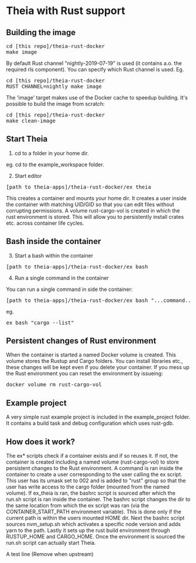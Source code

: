 # Theia with Rust support

## Building the image

<pre>
cd [this repo]/theia-rust-docker
make image
</pre>

By default Rust channel "nightly-2019-07-19" is used (it contains a.o. the required rls component). You can specify which Rust channel is used. Eg.

<pre>
cd [this repo]/theia-rust-docker
RUST_CHANNEL=nightly make image
</pre>


The 'image' target makes use of the Docker cache to speedup building. It's possible to build the image from scratch:
<pre>
cd [this repo]/theia-rust-docker
make clean-image
</pre>

## Start Theia

1. cd to a folder in your home dir.

eg. cd to the example\_workspace folder.
  
2. Start editor

<pre>[path to theia-apps]/theia-rust-docker/ex_theia</pre>

This creates a container and mounts your home dir. It creates a user inside the container with matching UID/GID so that you can edit files without corrupting permissions. A volume rust-cargo-vol is created in which the rust environment is stored. This will allow you to persistently install crates etc. across container life cycles.

## Bash inside the container

3. Start a bash within the container

<pre>[path to theia-apps]/theia-rust-docker/ex_bash</pre>

4. Run a single command in the container

You can run a single command in side the container:

<pre>[path to theia-apps]/theia-rust-docker/ex_bash "...command..."</pre>

eg.

<pre>ex_bash "cargo --list"</pre>

## Persistent changes of Rust environment

When the container is started a named Docker volume is created. This volume stores the Rustup and Cargo folders. You can install libraries etc., these changes will be kept even if you delete your container. If you mess up the Rust environment you can reset the environment by issueing:

<pre>
docker volume rm rust-cargo-vol
</pre>

## Example project

A very simple rust example project is included in the example_project folder. It contains a build task and debug configuration which uses rust-gdb.

## How does it work?

The ex\* scripts check if a container exists and if so reuses it. If not, the container is created including a named volume (rust-cargo-vol) to store persistent changes to the Rust environment. A command is ran inside the container to create a user corresponding to the user calling the ex script. This user has its umask set to 002 and is added to "rust" group so that the user has write access to the cargo folder (mounted from the named volume). If ex_theia is ran, the bashrc script is sourced after which the run.sh script is ran inside the container. The bashrc script changes the dir to the same location from which the ex script was ran (via the CONTAINER_START_PATH environment variable). This is done only if the current path is within the users mounted HOME dir. Next the bashrc script sources nvm_setup.sh which activates a specific node version and adds yarn to the path. Lastly it sets up the rust build environment through RUSTUP_HOME and CARGO_HOME. Once the environment is sourced the run.sh script can actually start Theia.

A test line (Remove when upstream)
